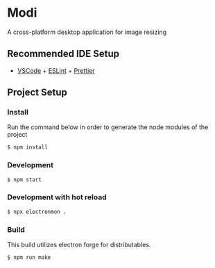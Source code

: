 # Modi
A cross-platform desktop application for image resizing

## Recommended IDE Setup

- [VSCode](https://code.visualstudio.com/) + [ESLint](https://marketplace.visualstudio.com/items?itemName=dbaeumer.vscode-eslint) + [Prettier](https://marketplace.visualstudio.com/items?itemName=esbenp.prettier-vscode)

## Project Setup

### Install
Run the command below in order to generate the node modules of the project

```bash
$ npm install
```

### Development

```bash
$ npm start
```

### Development with hot reload

```bash
$ npx electronmon .
```

### Build
This build utilizes electron forge for distributables. 
```bash
$ npm run make
```

